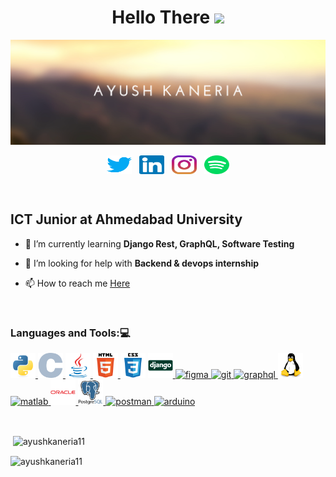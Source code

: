 
<h1 align="center">Hello There <img src="https://user-images.githubusercontent.com/42378118/110234147-e3259600-7f4e-11eb-95be-0c4047144dea.gif" width="30"></h1>
<link rel="stylesheet" type="text/css" media="all" href="mark.css" />


![poster](./Assets/poster.svg)

<p align="center">
<a href="https://twitter.com/ayush_kaneria" target="blank"><img align="center" src="./Assets/twitter.svg" alt="ayush_kaneria" height="30" width="40" /></a> &nbsp;
<a href="https://linkedin.com/in/ayush-kaneria" target="blank"><img align="center" src="./Assets/linkedin.svg" alt="ayush-kaneria" height="30" width="40" /></a> &nbsp;
<a href="https://instagram.com/ayush_kaneria_11" target="blank"><img align="center" src="./Assets/instagram.svg" alt="ayush_kaneria_11" height="30" width="40" /></a> &nbsp;
<a href="https://open.spotify.com/user/ix6pom5kyiblewl7yhpbafech" target="blank"><img align="center" src="./Assets/spotify.svg" alt="" height="30" width="40" /></a>
</p></br> 
 &#9; <h2 class="Text" align="left">ICT Junior at Ahmedabad University</h2>

- 🌱 I’m currently learning **Django Rest, GraphQL, Software Testing**

- 🤝 I’m looking for help with **Backend & devops internship**

- 📫 How to reach me <u>[Here](mailto:kaneriaayush@gmail.com)</u>


</br> 

<h3 class = "Text" align="left">Languages and Tools:💻</h3>
<p align="left">
<a href="https://www.python.org" target="_blank"> <img src="https://raw.githubusercontent.com/devicons/devicon/master/icons/python/python-original.svg" alt="python" width="40" height="40"/> </a> 
<a href="https://www.cprogramming.com/" target="_blank"> <img src="https://raw.githubusercontent.com/devicons/devicon/master/icons/c/c-original.svg" alt="c" width="40" height="40"/> </a> 
<a href="https://www.java.com" target="_blank"> <img src="https://raw.githubusercontent.com/devicons/devicon/master/icons/java/java-original.svg" alt="java" width="40" height="40"/> </a>
<a href="https://www.w3.org/html/" target="_blank"> <img src="https://raw.githubusercontent.com/devicons/devicon/master/icons/html5/html5-original-wordmark.svg" alt="html5" width="40" height="40"/> </a>
<a href="https://www.w3schools.com/css/" target="_blank"> <img src="https://raw.githubusercontent.com/devicons/devicon/master/icons/css3/css3-original-wordmark.svg" alt="css3" width="40" height="40"/></a>
<a href="https://www.djangoproject.com/" target="_blank"> <img src="https://raw.githubusercontent.com/devicons/devicon/master/icons/django/django-original.svg" alt="django" width="40" height="40"/> </a> 
<a href="https://www.figma.com/" target="_blank"> <img src="https://www.vectorlogo.zone/logos/figma/figma-icon.svg" alt="figma" width="40" height="40"/> </a>
<a href="https://git-scm.com/" target="_blank"> <img src="https://www.vectorlogo.zone/logos/git-scm/git-scm-icon.svg" alt="git" width="40" height="40"/> </a> <a href="https://graphql.org" target="_blank"> <img src="https://www.vectorlogo.zone/logos/graphql/graphql-icon.svg" alt="graphql" width="40" height="40"/> </a> 
<a href="https://www.linux.org/" target="_blank"> <img src="https://raw.githubusercontent.com/devicons/devicon/master/icons/linux/linux-original.svg" alt="linux" width="40" height="40"/> </a> 
<a href="https://www.mathworks.com/" target="_blank"> <img src="https://raw.githubusercontent.com/simple-icons/simple-icons/master/icons/mathworks.svg" alt="matlab" width="40" height="40"/> </a>
<a href="https://www.oracle.com/" target="_blank"> <img src="https://raw.githubusercontent.com/devicons/devicon/master/icons/oracle/oracle-original.svg" alt="oracle" width="40" height="40"/> </a> 
<a href="https://www.postgresql.org" target="_blank"> <img src="https://raw.githubusercontent.com/devicons/devicon/master/icons/postgresql/postgresql-original-wordmark.svg" alt="postgresql" width="40" height="40"/> </a> 
<a href="https://postman.com" target="_blank"> <img src="https://www.vectorlogo.zone/logos/getpostman/getpostman-icon.svg" alt="postman" width="40" height="40"/> </a> <a href="https://www.arduino.cc/" target="_blank"> <img src="https://cdn.worldvectorlogo.com/logos/arduino-1.svg" alt="arduino" width="40" height="40"/> </a> </p>

</br> 
<p>&nbsp;<img align="center" src="https://github-readme-stats.vercel.app/api?username=ayushkaneria11&show_icons=true&locale=en" alt="ayushkaneria11" /></p>

<p><img align="center" src="https://github-readme-streak-stats.herokuapp.com/?user=ayushkaneria11&" alt="ayushkaneria11" /></p>
